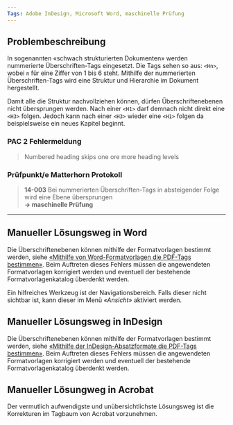 ```yaml
---
Tags: Adobe InDesign, Microsoft Word, maschinelle Prüfung
---
```


## Problembeschreibung

In sogenannten «schwach strukturierten Dokumenten» werden nummerierte Überschriften-Tags eingesetzt. Die Tags sehen so aus: `<Hn>`, wobei `n` für eine Ziffer von 1 bis 6 steht. Mithilfe der nummerierten Überschriften-Tags wird eine Struktur und Hierarchie im Dokument hergestellt.

Damit alle die Struktur nachvollziehen können, dürfen Überschriftenebenen nicht übersprungen werden. Nach einer `<H1>` darf demnach nicht direkt eine `<H3>` folgen. Jedoch kann nach einer `<H3>` wieder eine `<H1>` folgen da beispielsweise ein neues Kapitel beginnt.

### PAC 2 Fehlermeldung

> Numbered heading skips one ore more heading levels

### Prüfpunkt/e Matterhorn Protokoll

> **14-003** Bei nummerierten Überschriften-Tags in absteigender Folge wird eine Ebene übersprungen  
> **→ maschinelle Prüfung**

---

## Manueller Lösungsweg in Word

Die Überschriftenebenen können mithilfe der Formatvorlagen bestimmt werden, siehe [«Mithilfe von Word-Formatvorlagen die PDF-Tags bestimmen»](#). Beim Auftreten dieses Fehlers müssen die angewendeten Formatvorlagen korrigiert werden und eventuell der bestehende Formatvorlagenkatalog überdenkt werden.

Ein hilfreiches Werkzeug ist der Navigationsbereich. Falls dieser nicht sichtbar ist, kann dieser im Menü _«Ansicht»_ aktiviert werden.

## Manueller Lösungsweg in InDesign

Die Überschriftenebenen können mithilfe der Formatvorlagen bestimmt werden, siehe [«Mithilfe der InDesign-Absatzformate die PDF-Tags bestimmen»](/mithilfe-der-indesign-absatzformate-die-pdf-tags-bestimmen.md). Beim Auftreten dieses Fehlers müssen die angewendeten Formatvorlagen korrigiert werden und eventuell der bestehende Formatvorlagenkatalog überdenkt werden.

## Manueller Lösungweg in Acrobat

Der vermutlich aufwendigste und unübersichtlichste Lösungsweg ist die Korrekturen im Tagbaum von Acrobat vorzunehmen. 

